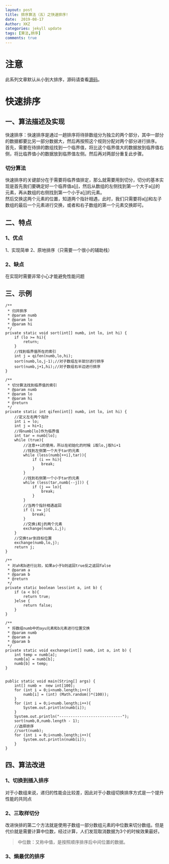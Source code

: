 ```yaml
---
layout: post
title: 排序算法（五）之快速排序!
date:  2019-08-17
Author: XKZ
categories: jekyll update
tags: [算法,排序]
comments: true
---
```

# 注意
此系列文章默认从小到大排序，源码请查看[源码](https://github.com/xukaizhong188/leetcode "源码")。
# 快速排序

## 一、算法描述及实现
快速排序：快速排序是通过一趟排序将待排数组分为独立的两个部分，其中一部分的数据都要比另一部分数据大，然后再按照这个规则分配对两个部分进行排序。    
首先，需要在待排的数组找到一个临界值，将比这个临界值大的数据放到临界值右侧，将比临界值小的数据放到临界值左侧。然后再对两部分重复此步骤。   
### 切分算法
快速排序的关键部分在于需要将临界值排定，那么就需要用到切分，切分的基本实现是首先我们要确定好一个临界值a[j]，然后从数组的左侧找到第一个大于a[j]的元素，再从数组的右侧找到第一个小于a[j]的元素。   
然后交换这两个元素的位置，知道两个指针相遇，此时，我们只需要将a[j]和左子数组的最后一个元素进行交换，或者和右子数组的第一个元素交换即可。
## 二、特点
### 1、优点
1、实现简单
2、原地排序（只需要一个很小的辅助栈）
### 2、缺点
在实现时需要非常小心才能避免性能问题
## 三、示例
    
    /**
     * 归并排序
     * @param numb
     * @param lo
     * @param hi
     */
    private static void sort(int[] numb, int lo, int hi) {
        if (lo >= hi){
            return;
        }
        //找到临界值所在的索引
        int j = qifen(numb,lo,hi);
        sort(numb,lo,j-1);//对子数组左半部分进行排序
        sort(numb,j+1,hi);//对子数组右半边进行排序
    }

    /**
     * 切分算法找到临界值的索引
     * @param numb
     * @param lo
     * @param hi
     * @return
     */
    private static int qifen(int[] numb, int lo, int hi) {
        //定义左右两个指针
        int i = lo;
        int j = hi+1;
        //将numb[lo]作为临界值
        int tar = numb[lo];
        while (true){
            //注意++i的使用，所以在初始化的时候 i取lo,j取hi+1
            //找到左侧第一个大于tar的元素
            while (less(numb[++i],tar)){
                if (i == hi){
                    break;
                }
            }
            //找到右侧第一个小于tar的元素
            while (less(tar,numb[--j])) {
                if (j == lo){
                    break;
                }
            }
            //当两个指针相遇返回
            if (i >= j){
                break;
            }
            //交换i和j的两个元素
            exchange(numb,i,j);
        }
        //交换tar到目标位置
        exchange(numb,lo,j);
        return j;
    }

    /**
     * 对ah和b进行比较，如果a小于b则返回true反之返回false
     * @param a
     * @param b
     * @return
     */
    private static boolean less(int a, int b) {
        if (a < b){
            return true;
        }else {
            return false;
        }
    }

    /**
     * 将数组numb中的ayu元素和b元素进行位置交换
     * @param numb
     * @param a
     * @param b
     */
    private static void exchange(int[] numb, int a, int b) {
        int temp = numb[a];
        numb[a] = numb[b];
        numb[b] = temp;
    }


    public static void main(String[] args) {
        int[] numb =  new int[100];
        for (int i = 0;i<numb.length;i++){
            numb[i] = (int) (Math.random()*(100));
        }
        for (int i = 0;i<numb.length;i++){
            System.out.println(numb[i]);
        }
        System.out.println("----------------------------");
        sort(numb,0,numb.length - 1);
        //选择排序
        //sort(numb);
        for (int i = 0;i<numb.length;i++){
            System.out.println(numb[i]);
        }
    }
    
## 四、算法改进
### 1、切换到插入排序
对于小数组来说，递归的性能会比较差，因此对于小数组切换排序方式是一个提升性能的共同点
### 2、三取样切分
改进快排的第二个方法就是使用子数组一部分数组元素的中位数来切分数组。但是代价就是需要计算中位数，经过计算，人们发现取消数据为3个的时候效果最好。
>中位数：又称中值，是按照顺序排序后中间位置的数据。

### 3、熵最优的排序
